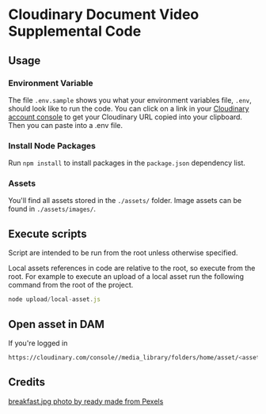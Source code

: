 # Cloudinary Document Video Supplemental Code

## Usage

### Environment Variable

The file `.env.sample` shows you what your environment variables file, `.env`, should look like to run the code.  You can click on a link in your [Cloudinary account console](https://cloudinary.com/console/) to get your Cloudinary URL copied into your clipboard.  Then you can paste into a .env file.

### Install Node Packages

Run `npm install` to install packages in the `package.json` dependency list.

### Assets

You'll find all assets stored in the `./assets/` folder.  Image assets can be found in `./assets/images/`.

## Execute scripts

Script are intended to be run from the root unless otherwise specified.

Local assets references in code are relative to the root, so execute from the root.  For example to execute an upload of a local asset run the following command from the root of the project.

```JavaScript
node upload/local-asset.js
```

## Open asset in DAM

If you're logged in
```bash
https://cloudinary.com/console//media_library/folders/home/asset/<asset id from upload response>/manage
```

## Credits

[breakfast.jpg photo by ready made from Pexels](https://www.pexels.com/photo/bread-food-plate-salad-6275111/)